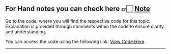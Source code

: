 For Hand notes you can check here 👉🏻 [Note](https://drive.google.com/file/d/19DBzURxoEGjxP6KMpFe4tVRjPILlsz2t/view?usp=drive_link)
---
Go to the code, where you will find the respective code for this topic. Explanation is provided through comments within the code to ensure clarity and understanding.

You can access the code using the following link:
[View Code Here]()

---
